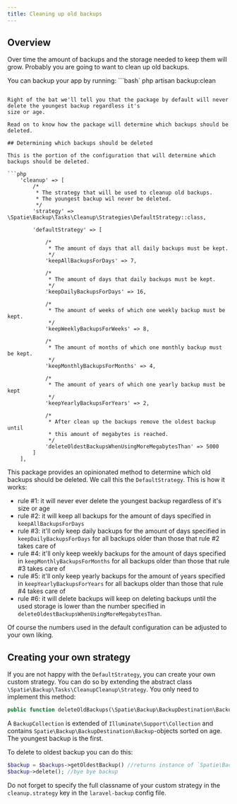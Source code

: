 ```yaml
---
title: Cleaning up old backups
---
```


## Overview

Over time the amount of backups and the storage needed to keep them will grow. Probably you are going
to want to clean up old backups.

You can backup your app by running:
```bash`
php artisan backup:clean
```

Right of the bat we'll tell you that the package by default will never  delete the youngest backup regardless it's
size or age.

Read on to know how the package will determine which backups should be deleted.

## Determining which backups should be deleted

This is the portion of the configuration that will determine which backups should be deleted.

```php
    'cleanup' => [
        /*
         * The strategy that will be used to cleanup old backups.
         * The youngest backup wil never be deleted.
         */
        'strategy' => \Spatie\Backup\Tasks\Cleanup\Strategies\DefaultStrategy::class,

        'defaultStrategy' => [

            /*
             * The amount of days that all daily backups must be kept.
             */
            'keepAllBackupsForDays' => 7,

            /*
             * The amount of days that daily backups must be kept.
             */
            'keepDailyBackupsForDays' => 16,

            /*
             * The amount of weeks of which one weekly backup must be kept.
             */
            'keepWeeklyBackupsForWeeks' => 8,

            /*
             * The amount of months of which one monthly backup must be kept.
             */
            'keepMonthlyBackupsForMonths' => 4,

            /*
             * The amount of years of which one yearly backup must be kept
             */
            'keepYearlyBackupsForYears' => 2,

            /*
             * After clean up the backups remove the oldest backup until
             * this amount of megabytes is reached.
             */
            'deleteOldestBackupsWhenUsingMoreMegabytesThan' => 5000
        ]
    ],
```

This package provides an opinionated method to determine which old backups should be deleted. We call
this the `DefaultStrategy`. This is how it works:

- rule #1: it will never ever delete the youngest backup regardless of it's size or age
- rule #2: it will keep all backups for the amount of days specified in `keepAllBackupsForDays`
- rule #3: it'll only keep daily backups for the amount of days specified in `keepDailyBackupsForDays` for all backups
older than those that rule #2 takes care of
- rule #4: it'll only keep weekly backups for the amount of days specified in `keepMonthlyBackupsForMonths` for
all backups older than those that rule #3 takes care of
- rule #5: it'll only keep yearly backups for the amount of years specified in `keepYearlyBackupsForYears` for
all backups older than those that rule #4 takes care of
- rule #6: it will delete backups will keep on deleting backups until the used storage is lower than the number
specified in `deleteOldestBackupsWhenUsingMoreMegabytesThan`.

Of course the numbers used in the default configuration can be adjusted to your own liking.

## Creating your own strategy

If you are not happy with the `DefaultStrategy`, you can create your own custom strategy. You can do
so by extending the abstract class `\Spatie\Backup\Tasks\CleanupCleanup\Strategy`.  You only need to 
implement this method:

```php 
public function deleteOldBackups(\Spatie\Backup\BackupDestination\BackupCollection $backupCollection)
```

A `BackupCollection` is extended of `Illuminate\Support\Collection` and
contains `Spatie\Backup\BackupDestination\Backup`-objects sorted on age. The youngest backup is the first.

To delete to oldest backup you can do this:
```php
$backup = $backups->getOldestBackup() //returns instance of `Spatie\Backup\BackupDestination\Backup`
$backup->delete(); //bye bye backup
```

Do not forget to specify the full classname of your custom strategy in the `cleanup.strategy` key in the 
`laravel-backup` config file.
